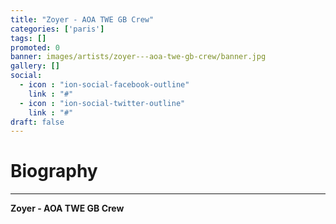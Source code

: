 ```yaml
---
title: "Zoyer - AOA TWE GB Crew"
categories: ['paris']
tags: []
promoted: 0
banner: images/artists/zoyer---aoa-twe-gb-crew/banner.jpg
gallery: []
social:
  - icon : "ion-social-facebook-outline"
    link : "#"
  - icon : "ion-social-twitter-outline"
    link : "#"
draft: false
---
```


# Biography
---

**Zoyer - AOA TWE GB Crew**
